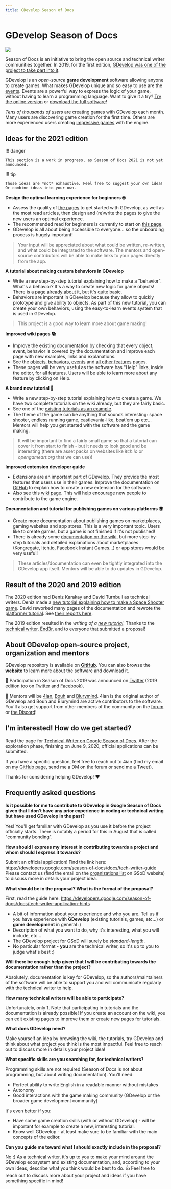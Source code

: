 ```yaml
---
title: GDevelop Season of Docs
---
```

# GDevelop Season of Docs

![](/gdevelop5/community/seasonofdocs_logo_secondarygrey_72ppi.png)

Season of Docs is an initiative to bring the open source and technical writer communities together. In 2019, for the first edition, [GDevelop was one of the project to take part into it](https://developers.google.com/season-of-docs/docs/participants).

GDevelop is an *open-source* **game development** software allowing anyone to create games. What makes GDevelop unique and so easy to use are the [events](https://gdevelop.io/). Events are a powerful way to express the logic of your game, without having to learn a programming language. Want to give it a try? [Try the online version](https://editor.gdevelop.io) or [download the full software](https://gdevelop.io/download/)!

*Tens of thousands of users* are creating games with GDevelop each month. Many users are discovering game creation for the first time. Others are more experienced users creating [impressive games](https://gdevelop.io/games-showcase/) with the engine.

## Ideas for the 2021 edition

!!! danger

    This section is a work in progress, as Season of Docs 2021 is not yet announced.

!!! tip

    Those ideas are *not* exhaustive. Feel free to suggest your own idea! Or combine ideas into your own.

**Design the optimal learning experience for beginners 🤓**

* Assess the quality of [the pages](/gdevelop5/getting_started) to get started with GDevelop, as well as the most read articles, then design and (re)write the pages to give the new users an optimal experience.
* The recommended read for beginners is currently to start on [this page](/gdevelop5/getting_started).
* GDevelop is all about being accessible to everyone... so the onboarding process is hugely important!

> Your input will be appreciated about what could be written, re-written, and what could be integrated to the software. The mentors and open-source contributors will be able to make links to your pages directly from the app.

**A tutorial about making custom behaviors in GDevelop**

* Write a new step-by-step tutorial explaining how to make a "behavior". What's a behavior? It's a way to create new logic for game objects! There is a [page already about it](/gdevelop5/tutorials/how-to-make-behavior), but it's quite basic.
* Behaviors are important in GDevelop because they allow to quickly prototype and give ability to objects. As part of this new tutorial, you can create your own behaviors, using the easy-to-learn events system that is used in GDevelop.

> This project is a good way to learn more about game making!

**Improved wiki pages 📚**

* Improve the existing documentation by checking that every object, event, behavior is covered by the documentation and improve each page with new examples, links and explanations.
* See the [objects](http://wiki.compilgames.net/doku.php/gdevelop5/objects), [behaviors](http://wiki.compilgames.net/doku.php/gdevelop5/behaviors), [events](http://wiki.compilgames.net/doku.php/gdevelop5/events) and [all other features](http://wiki.compilgames.net/doku.php/gdevelop5/all-features) pages.
* These pages will be very useful as the software has "Help" links, inside the editor, for all features. Users will be able to learn more about any feature by clicking on Help.

**A brand new tutorial 🚀**

* Write a new step-by-step tutorial explaining how to create a game. We have two complete tutorials on the wiki already, but they are fairly basic.
* See one of the [existing tutorials as an example](http://wiki.compilgames.net/doku.php/gdevelop5/tutorials/platform-game/start).
* The theme of the game can be anything that sounds interesting: space shooter, endless running game, castlevania-like, beat'em up etc... Mentors will help you get started with the software and the game making.

> It will be important to find a fairly small game so that a tutorial can cover it from start to finish - but it needs to look good and be interesting (there are asset packs on websites like *itch.io* or *opengameart.org* that we can use)!

**Improved extension developer guide**

* Extensions are an important part of GDevelop. They provide the most features that users use in their games. Improve the documentation on [GitHub](https://github.com/4ian/GDevelop/blob/master/newIDE/README-extensions.md) to explain how to create a new extension for the software.
* Also see this [wiki page](http://wiki.compilgames.net/doku.php/gdevelop5/extending-gdevelop). This will help encourage new people to contribute to the game engine.

**Documentation and tutorial for publishing games on various platforms 🌍**

* Create more documentation about publishing games on marketplaces, gaming websites and app stores. This is a very important topic. Users like to create games, but a game is not finished if it's not published!
* There is already some [documentation on the wiki](http://wiki.compilgames.net/doku.php/gdevelop5/publishing), but more step-by-step tutorials and detailed explanations about marketplaces (Kongregate, Itch.io, Facebook Instant Games...) or app stores would be very useful!

> These articles/documentation can even be tightly integrated into the GDevelop app itself. Mentors will be able to do updates in GDevelop.

## Result of the 2020 and 2019 edition

The 2020 edition had Deniz Karakay and David Turnbull as technical writers. Deniz made a [new tutorial explaining how to make a Space Shooter game](/gdevelop5/tutorials/space-shooter). David reworked many pages of the documentation and rewrote the [platformer tutorial](/gdevelop5/tutorials/platformer). See [their reports here](/gdevelop5/community/season-of-docs/results).

The 2019 edition resulted in the *writing of a [new tutorial](/gdevelop5/tutorials/geometry-monster)*. Thanks to the [technical writer, End3r](https://end3r.com/), and to everyone that submitted a proposal!

## About GDevelop open-source project, organization and mentors

GDevelop repository is available on **[GitHub](https://github.com/4ian/GDevelop)**.  You can also browse the **[website](https://gdevelop.io/)** to learn more about the software and download it.

📣 Participation in Season of Docs 2019 was announced on [Twitter](https://twitter.com/GDevelopApp/status/1260181527280975873) (2019 edition too on [Twitter](https://twitter.com/GDevelopApp/status/1120410655675359234) and [Facebook](https://www.facebook.com/GDevelopApp/posts/10157106427160768)).

👋 Mentors will be [4ian](https://github.com/4ian), [Bouh](https://github.com/Bouh) and [Blurymind](https://github.com/blurymind). 4ian is the original author of GDevelop and Bouh and Blurymind are active contributors to the software. You'll also get support from other members of the community on the [forum](https://forum.gdevelop.io) or [the Discord](https://discord.gg/rjdYHvj)!

## I'm interested! How do we get started?

Read the page for [Technical Writer on Google Season of Docs](https://developers.google.com/season-of-docs/docs/tech-writer-guide). After the exploration phase, finishing on June 9, 2020, official applications can be submitted.

If you have a specific question, feel free to reach out to 4ian (find my email on my [GitHub page](https://github.com/4ian), send me a DM on the forum or send me a Tweet).

Thanks for considering helping GDevelop! ❤️

## Frequently asked questions

**Is it possible for me to contribute to GDevelop in Google Season of Docs given that I don’t have any prior experience in coding or technical writing but have used GDevelop in the past?**

Yes! You'll get familiar with GDevelop as you use it before the project officially starts. There is notably a period for this in August that is called "community bonding".

**How should I express my interest in contributing towards a project and whom should I express it towards?**

Submit an official application! Find the link here: <https://developers.google.com/season-of-docs/docs/tech-writer-guide>
Please contact us (find the email on the [organizations list](https://developers.google.com/season-of-docs/docs/participants) on GSoD website) to discuss more in details your project idea.

**What should be in the proposal? What is the format of the proposal?**

First, read the guide here: <https://developers.google.com/season-of-docs/docs/tech-writer-application-hints>

* A bit of information about your experience and who you are. Tell us if you have experience with **GDevelop** (existing tutorials, games, etc...) or **game development** in general :)
* Description of what you want to do, why it's interesting, what you will include, etc...
* The GDevelop project for GSoD will surely be *standard-length*.
* No particular format - **you** are the technical writer, so it's up to you to judge what's best :)

**Will there be enough help given that I will be contributing towards the documentation rather than the project?**

Absolutely, documentation is key for GDevelop, so the authors/maintainers of the software will be able to support you and will communicate regularly with the technical writer to help.

**How many technical writers will be able to participate?**

Unfortunately, only 1. Note that participating in tutorials and the documentation is already possible! If you create an account on the wiki, you can edit existing pages to improve them or create new pages for tutorials.

**What does GDevelop need?**

Make yourself an idea by browsing the wiki, the tutorials, try GDevelop and think about what project you think is the most impactful. Feel free to reach out to discuss more in details your project idea!

**What specific skills are you searching for, for technical writers?**

Programming skills are not required (Season of Docs is not about programming, but about writing documentation). You'll need:

* Perfect ability to write English in a readable manner without mistakes
* Autonomy
* Good interactions with the game making community (GDevelop or the broader game development community)

It's even better if you:

* Have some game creation skills (with or without GDevelop) - will be important for example to create a new, interesting tutorial.
* Know well GDevelop - at least make sure to be familiar with the main concepts of the editor.

**Can you guide me toward what I should exactly include in the proposal?**

No :) As a technical writer, it's up to you to make your mind around the GDevelop ecosystem and existing documentation, and, according to your own ideas, describe what you think would be best to do. 👍
Feel free to reach out to discuss more about your project and ideas if you have something specific in mind!